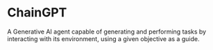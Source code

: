 # ChainGPT
A Generative AI agent capable of generating and performing tasks by interacting with its environment, using a given objective as a guide.
